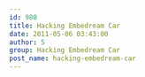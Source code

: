 ```yaml
---
id: 980
title: Hacking Embedream Car
date: 2011-05-06 03:43:00
author: 5
group: Hacking Embedream Car
post_name: hacking-embedream-car
---
```


